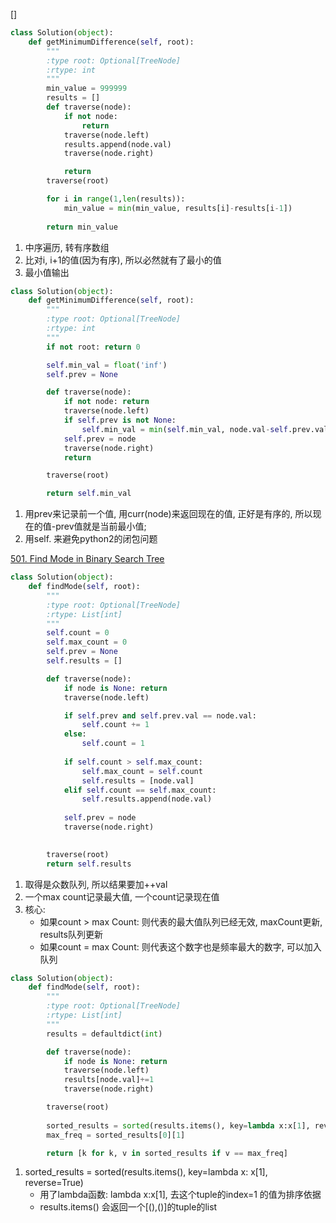 []
```python
class Solution(object):
    def getMinimumDifference(self, root):
        """
        :type root: Optional[TreeNode]
        :rtype: int
        """
        min_value = 999999
        results = []
        def traverse(node):
            if not node:
                return
            traverse(node.left)
            results.append(node.val)
            traverse(node.right)

            return 
        traverse(root)

        for i in range(1,len(results)):
            min_value = min(min_value, results[i]-results[i-1])
        
        return min_value
```
1. 中序遍历, 转有序数组
2. 比对i, i+1的值(因为有序), 所以必然就有了最小的值
3. 最小值输出

```python
class Solution(object):
    def getMinimumDifference(self, root):
        """
        :type root: Optional[TreeNode]
        :rtype: int
        """
        if not root: return 0

        self.min_val = float('inf')
        self.prev = None

        def traverse(node):
            if not node: return
            traverse(node.left)
            if self.prev is not None:
                self.min_val = min(self.min_val, node.val-self.prev.val)
            self.prev = node
            traverse(node.right)
            return

        traverse(root)

        return self.min_val
```

1. 用prev来记录前一个值, 用curr(node)来返回现在的值, 正好是有序的, 所以现在的值-prev值就是当前最小值;
2. 用self. 来避免python2的闭包问题


[501. Find Mode in Binary Search Tree](https://leetcode.com/problems/find-mode-in-binary-search-tree/description/)
```python
class Solution(object):
    def findMode(self, root):
        """
        :type root: Optional[TreeNode]
        :rtype: List[int]
        """
        self.count = 0
        self.max_count = 0 
        self.prev = None
        self.results = []

        def traverse(node):
            if node is None: return 
            traverse(node.left)

            if self.prev and self.prev.val == node.val:
                self.count += 1
            else:
                self.count = 1
            
            if self.count > self.max_count:
                self.max_count = self.count
                self.results = [node.val]
            elif self.count == self.max_count:
                self.results.append(node.val)
     
            self.prev = node
            traverse(node.right)

        
        traverse(root)
        return self.results
```

1. 取得是众数队列, 所以结果要加++val
2. 一个max count记录最大值, 一个count记录现在值
2. 核心:
    * 如果count >  max Count: 则代表的最大值队列已经无效, maxCount更新, results队列更新
    * 如果count = max Count: 则代表这个数字也是频率最大的数字, 可以加入队列

```python
class Solution(object):
    def findMode(self, root):
        """
        :type root: Optional[TreeNode]
        :rtype: List[int]
        """
        results = defaultdict(int)

        def traverse(node):
            if node is None: return
            traverse(node.left)
            results[node.val]+=1
            traverse(node.right)

        traverse(root)
        
        sorted_results = sorted(results.items(), key=lambda x:x[1], reverse=True)
        max_freq = sorted_results[0][1]

        return [k for k, v in sorted_results if v == max_freq]

```

1. sorted_results = sorted(results.items(), key=lambda x: x[1], reverse=True) 
    * 用了lambda函数: lambda x:x[1], 去这个tuple的index=1 的值为排序依据
    * results.items() 会返回一个[(),()]的tuple的list


